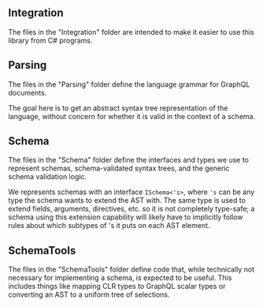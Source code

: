 ## Integration

The files in the "Integration" folder are intended to make it easier to use this library from C# programs.

## Parsing

The files in the "Parsing" folder define the language grammar for GraphQL documents.

The goal here is to get an abstract syntax tree representation of the language, without concern for whether
it is valid in the context of a schema.

## Schema

The files in the "Schema" folder define the interfaces and types we use to represent schemas,
schema-validated syntax trees, and the generic schema validation logic.

We represents schemas with an interface `ISchema<'s>`, where `'s` can be any type the schema wants to
extend the AST with. The same type is used to extend fields, arguments, directives, etc. so it is
not completely type-safe; a schema using this extension capability will likely have to implicitly
follow rules about which subtypes of 's it puts on each AST element.

## SchemaTools

The files in the "SchemaTools" folder define code that, while technically not necessary for implementing a schema,
is expected to be useful. This includes things like mapping CLR types to GraphQL scalar types or converting an AST to
a uniform tree of selections.
